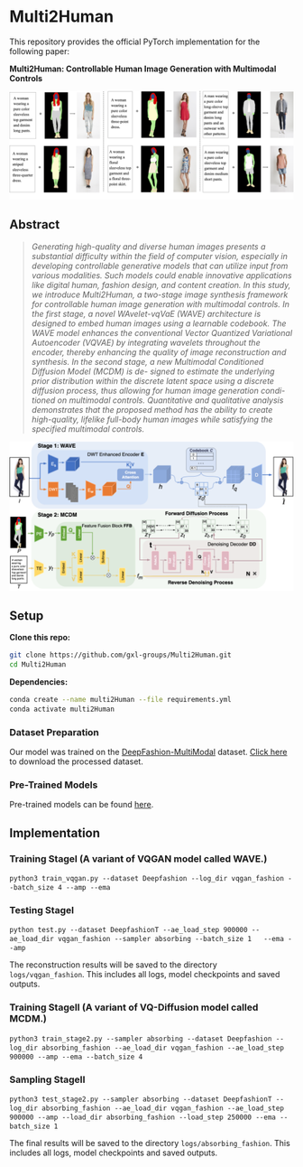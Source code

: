 # Multi2Human
This repository provides the official PyTorch implementation for the following paper:

**Multi2Human: Controllable Human Image Generation with Multimodal Controls**</br>

![front_page_sample](assets/sampleteaser.png)

## Abstract
>   *Generating high-quality and diverse human images presents a substantial difficulty within the field of computer vision, especially in developing controllable generative models that can utilize input from various modalities. Such models could enable innovative applications like digital human, fashion design, and content creation. In this study, we introduce Multi2Human, a two-stage image synthesis framework for controllable human image generation with multimodal controls. In the first stage, a novel WAvelet-vqVaE (WAVE) architecture is designed to embed human images using a learnable codebook. The WAVE model enhances the conventional Vector Quantized Variational Autoencoder (VQVAE) by integrating wavelets throughout the encoder, thereby enhancing the quality of image reconstruction and synthesis. In the second stage, a new Multimodal Conditioned Diffusion Model (MCDM) is de- signed to estimate the underlying prior distribution within the discrete latent space using a discrete diffusion process, thus allowing for human image generation condi- tioned on multimodal controls. Quantitative and qualitative analysis demonstrates that the proposed method has the ability to create high-quality, lifelike full-body human images while satisfying the specified multimodal controls.*

![front_page_sample](assets/framework.png)

## Setup

**Clone this repo:**
```bash
git clone https://github.com/gxl-groups/Multi2Human.git
cd Multi2Human
```

**Dependencies:**

```bash
conda create --name multi2Human --file requirements.yml
conda activate multi2Human
```

### Dataset Preparation
Our model was trained on the [DeepFashion-MultiModal](https://github.com/yumingj/DeepFashion-MultiModal) dataset. [Click here](https://github.com/yumingj/DeepFashion-MultiModal) to download the processed dataset.

### Pre-Trained Models
Pre-trained models can be found [here](https://github.com/yumingj/DeepFashion-MultiModal).

## Implementation

### Training StageI (A variant of VQGAN model called WAVE.)
```
python3 train_vqgan.py --dataset Deepfashion --log_dir vqgan_fashion --batch_size 4 --amp --ema 
```
### Testing StageI
```
python test.py --dataset DeepfashionT --ae_load_step 900000 --ae_load_dir vqgan_fashion --sampler absorbing --batch_size 1   --ema --amp
```
The reconstruction results will be saved to the directory `logs/vqgan_fashion`. This includes all logs, model checkpoints and saved outputs.

### Training StageII (A variant of VQ-Diffusion model called MCDM.)
```
python3 train_stage2.py --sampler absorbing --dataset Deepfashion --log_dir absorbing_fashion --ae_load_dir vqgan_fashion --ae_load_step 900000 --amp --ema --batch_size 4
```
### Sampling StageII
```
python3 test_stage2.py --sampler absorbing --dataset DeepfashionT --log_dir absorbing_fashion --ae_load_dir vqgan_fashion --ae_load_step 900000 --amp --load_dir absorbing_fashion --load_step 250000 --ema --batch_size 1
```
The final results will be saved to the directory `logs/absorbing_fashion`. This includes all logs, model checkpoints and saved outputs.
